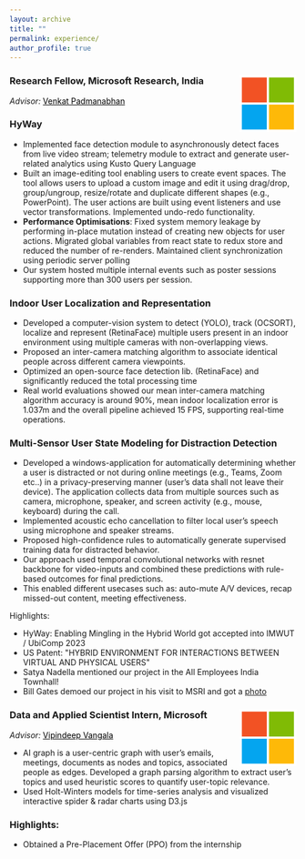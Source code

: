 ```yaml
---
layout: archive
title: ""
permalink: experience/
author_profile: true
---
```


### Research Fellow, Microsoft Research, India <img style="float: right;" src="/images/microsoft.png" width="100">
<i>Advisor:</i> <a href="https://www.microsoft.com/en-us/research/people/padmanab/" style="color: black; text-decoration: underline;">Venkat Padmanabhan</a>
### HyWay

* Implemented face detection module to asynchronously detect faces from live video stream; telemetry module to extract and generate user-related analytics using Kusto Query Language
* Built an image-editing tool enabling users to create event spaces. The tool allows users to upload a custom image and edit it using drag/drop, group/ungroup, resize/rotate and duplicate different shapes (e.g., PowerPoint). The user actions are built using event listeners and use vector transformations. Implemented undo-redo functionality.
* **Performance Optimisations**: Fixed system memory leakage by performing in-place mutation instead of creating new objects for user actions. Migrated global variables from react state to redux store and reduced the number of re-renders. Maintained client synchronization using periodic server polling
* Our system hosted multiple internal events such as poster sessions supporting more than 300 users per session.

### Indoor User Localization and Representation
* Developed a computer-vision system to detect (YOLO), track (OCSORT), localize and represent (RetinaFace) multiple users present in an indoor environment using multiple cameras with non-overlapping views.
* Proposed an inter-camera matching algorithm to associate identical people across different camera viewpoints.
* Optimized an open-source face detection lib. (RetinaFace) and significantly reduced the total processing time
* Real world evaluations showed our mean inter-camera matching algorithm accuracy is around 90%, mean indoor localization error is 1.037m and the overall pipeline achieved 15 FPS, supporting real-time operations.

### Multi-Sensor User State Modeling for Distraction Detection

* Developed a windows-application for automatically determining whether a user is distracted or not during online meetings (e.g., Teams, Zoom etc..) in a privacy-preserving manner (user’s data shall not leave their device). The application collects data from multiple sources such as camera, microphone, speaker, and screen activity (e.g., mouse, keyboard) during the call.
* Implemented acoustic echo cancellation to filter local user’s speech using microphone and speaker streams.
* Proposed high-confidence rules to automatically generate supervised training data for distracted behavior.
* Our approach used temporal convolutional networks with resnet backbone for video-inputs and combined these predictions with rule-based outcomes for final predictions.
* This enabled different usecases such as: auto-mute A/V devices, recap missed-out content, meeting effectiveness.

Highlights:

* HyWay: Enabling Mingling in the Hybrid World got accepted into IMWUT / UbiComp 2023
* US Patent: "HYBRID ENVIRONMENT FOR INTERACTIONS BETWEEN VIRTUAL AND PHYSICAL USERS"
* Satya Nadella mentioned our project in the All Employees India Townhall!
* Bill Gates demoed our project in his visit to MSRI and got a [photo](https://www.linkedin.com/in/sirish-gambhira/overlay/background-image/)


### Data and Applied Scientist Intern, Microsoft <img style="float: right;" src="/images/microsoft.png" width="100">
<i>Advisor:</i> <a href="https://www.microsoft.com/en-us/research/people/vipinv/" style="color: black; text-decoration: underline;">Vipindeep Vangala</a>

* AI graph is a user-centric graph with user’s emails, meetings, documents as nodes and topics, associated people as edges. Developed a graph parsing algorithm to extract user’s topics and used heuristic scores to quantify user-topic relevance.
* Used Holt-Winters models for time-series analysis and visualized interactive spider & radar charts using D3.js

### Highlights:
* Obtained a Pre-Placement Offer (PPO) from the internship